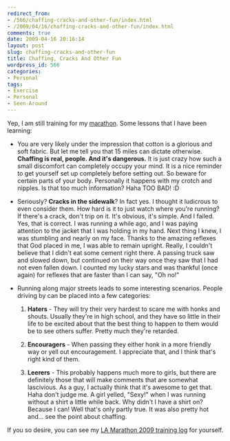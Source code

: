 ```yaml
---
redirect_from:
- /566/chaffing-cracks-and-other-fun/index.html
- /2009/04/16/chaffing-cracks-and-other-fun/index.html
comments: true
date: 2009-04-16 20:16:14
layout: post
slug: chaffing-cracks-and-other-fun
title: Chaffing, Cracks And Other Fun
wordpress_id: 566
categories:
- Personal
tags:
- Exercise
- Personal
- Seen-Around
---
```


Yep, I am still training for my [marathon](http://www.goingthewongway.com/2009/02/03/marathon/).  Some lessons that I have been learning:





  * You are very likely under the impression that cotton is a glorious and soft fabric.  But let me tell you that 15 miles can dictate otherwise.  **Chaffing is real, people.  And it's dangerous.**  It is just crazy how such a small discomfort can completely occupy your mind.  It is a nice reminder to get yourself set up completely before setting out.  So beware for certain parts of your body.  Personally it happens with my crotch and nipples.  Is that too much information?  Haha TOO BAD! :D


  * Seriously?  **Cracks in the sidewalk**?  In fact yes.  I thought it ludicrous to even consider them.  How hard is it to just watch where you're running?  If there's a crack, don't trip on it.  It's obvious, it's simple.  And I failed.  Yes, that is correct.  I was running a while ago, and I was paying attention to the jacket that I was holding in my hand.  Next thing I knew, I was stumbling and nearly on my face.  Thanks to the amazing reflexes that God placed in me, I was able to remain upright.  Really, I couldn't believe that I didn't eat some cement right there.  A passing truck saw and slowed down, but continued on their way once they saw that I had not even fallen down.  I counted my lucky stars and was thankful (once again) for reflexes that are faster than I can say, "Oh no!"


  * Running along major streets leads to some interesting scenarios.  People driving by can be placed into a few categories:

    1. **Haters** - They will try their very hardest to scare me with honks and shouts.  Usually they're in high school, and they have so little in their life to be excited about that the best thing to happen to them would be to see others suffer.  Pretty much they're retarded.


    2. **Encouragers** - When passing they either honk in a more friendly way or yell out encouragement.  I appreciate that, and I think that's right kind of them.


    3. **Leerers** - This probably happens much more to girls, but there are definitely those that will make comments that are somewhat lascivious.  As a guy, I actually think that it's awesome to get that.  Haha don't judge me.  A girl yelled, "Sexy!" when I was running without a shirt a little while back.  Why didn't I have a shirt on?  Because I can!  Well that's only partly true.  It was also pretty hot and... see the point about chaffing.



If you so desire, you can see my [LA Marathon 2009 training log](http://spreadsheets.google.com/pub?key=paQawpLdPpn-M47OHMSL-GA) for yourself.
